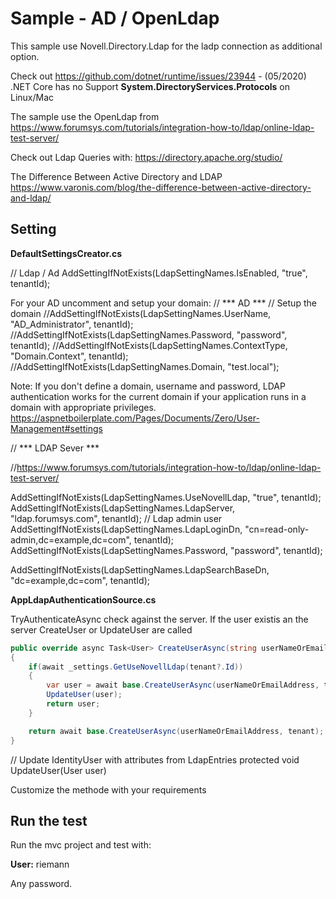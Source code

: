 # Sample - AD / OpenLdap

This sample use Novell.Directory.Ldap for the ladp connection as additional option.

Check out https://github.com/dotnet/runtime/issues/23944 - (05/2020) .NET Core has no 
Support **System.DirectoryServices.Protocols** on Linux/Mac

The sample use the OpenLdap from
https://www.forumsys.com/tutorials/integration-how-to/ldap/online-ldap-test-server/ 

Check out Ldap Queries with:
https://directory.apache.org/studio/

The Difference Between Active Directory and LDAP
https://www.varonis.com/blog/the-difference-between-active-directory-and-ldap/


## Setting

**DefaultSettingsCreator.cs**  

 // Ldap / Ad
AddSettingIfNotExists(LdapSettingNames.IsEnabled, "true", tenantId);
 
 For your AD uncomment and setup your domain:
 // *** AD ***
            // Setup the domain 
            //AddSettingIfNotExists(LdapSettingNames.UserName, "AD_Administrator", tenantId);
            //AddSettingIfNotExists(LdapSettingNames.Password, "password", tenantId);
            //AddSettingIfNotExists(LdapSettingNames.ContextType, "Domain.Context", tenantId);
            //AddSettingIfNotExists(LdapSettingNames.Domain, "test.local");

Note: If you don't define a domain, username and password, LDAP authentication works for the current domain if your application runs in a domain with appropriate privileges.
https://aspnetboilerplate.com/Pages/Documents/Zero/User-Management#settings


// *** LDAP Sever ***

//https://www.forumsys.com/tutorials/integration-how-to/ldap/online-ldap-test-server/

AddSettingIfNotExists(LdapSettingNames.UseNovellLdap, "true", tenantId);
AddSettingIfNotExists(LdapSettingNames.LdapServer, "ldap.forumsys.com", tenantId);
// Ldap admin user
AddSettingIfNotExists(LdapSettingNames.LdapLoginDn, "cn=read-only-admin,dc=example,dc=com", tenantId);
AddSettingIfNotExists(LdapSettingNames.Password, "password", tenantId);

AddSettingIfNotExists(LdapSettingNames.LdapSearchBaseDn, "dc=example,dc=com", tenantId);

**AppLdapAuthenticationSource.cs**

TryAuthenticateAsync check against the server. If the user existis an the server CreateUser or UpdateUser are called


```csharp
public override async Task<User> CreateUserAsync(string userNameOrEmailAddress, Tenant tenant)
{
    if(await _settings.GetUseNovellLdap(tenant?.Id))
    {
        var user = await base.CreateUserAsync(userNameOrEmailAddress, tenant);
        UpdateUser(user);
        return user;
    }

    return await base.CreateUserAsync(userNameOrEmailAddress, tenant);
}
```

 // Update IdentityUser with attributes from  LdapEntries
protected void UpdateUser(User user)

Customize the methode with your requirements 


## Run the test

Run the mvc project and test with:

**User:** riemann

Any password.
